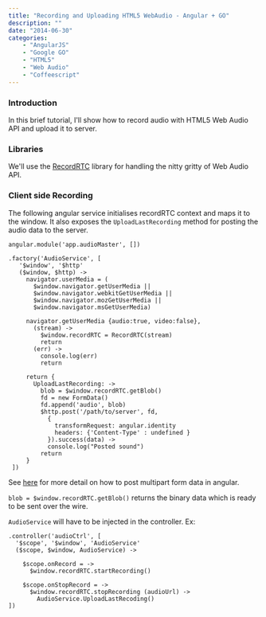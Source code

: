 ```yaml
---
title: "Recording and Uploading HTML5 WebAudio - Angular + GO"
description: ""
date: "2014-06-30"
categories:
    - "AngularJS"
    - "Google GO"
    - "HTML5"
    - "Web Audio"
    - "Coffeescript"
---
```

### Introduction ###
In this brief tutorial, I'll show how to record audio with HTML5 Web Audio API and upload it to server.

### Libraries ###
We'll use the [RecordRTC](https://github.com/muaz-khan/WebRTC-Experiment/tree/master/RecordRTC) library
for handling the nitty gritty of Web Audio API.

### Client side Recording ###

The following angular service initialises recordRTC context and maps it to the window. It also exposes the ```UploadLastRecording``` method for posting
the audio data to the server.

```
angular.module('app.audioMaster', [])

.factory('AudioService', [
   '$window', '$http'
   ($window, $http) ->
     navigator.userMedia = (
       $window.navigator.getUserMedia ||
       $window.navigator.webkitGetUserMedia ||
       $window.navigator.mozGetUserMedia ||
       $window.navigator.msGetUserMedia)

     navigator.getUserMedia {audio:true, video:false},
       (stream) ->
         $window.recordRTC = RecordRTC(stream)
         return
       (err) ->
         console.log(err)
         return

     return {
       UploadLastRecording: ->
         blob = $window.recordRTC.getBlob()
         fd = new FormData()
         fd.append('audio', blob)
         $http.post('/path/to/server', fd,
           {
             transformRequest: angular.identity
             headers: {'Content-Type' : undefined }
           }).success(data) ->
           console.log("Posted sound")
         return
     }
 ])
```

See [here](http://uncorkedstudios.com/blog/multipartformdata-file-upload-with-angularjs) for more detail on how to post multipart form data in angular.

```blob = $window.recordRTC.getBlob()``` returns the binary data which is ready to be sent over the wire.

```AudioService``` will have to be injected in the controller. Ex:
```
.controller('audioCtrl', [
  '$scope', '$window', 'AudioService'
  ($scope, $window, AudioService) ->

    $scope.onRecord = ->
      $window.recordRTC.startRecording()

    $scope.onStopRecord = ->
      $window.recordRTC.stopRecording (audioUrl) ->
        AudioService.UploadLastRecoding()
])
```
